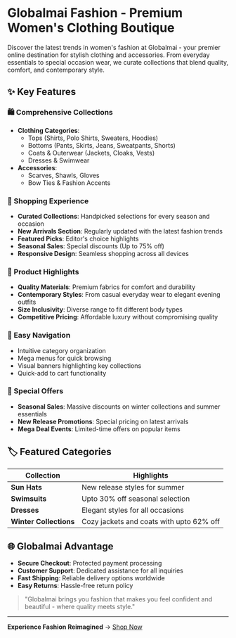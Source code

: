 # Globalmai Fashion - Premium Women's Clothing Boutique

Discover the latest trends in women's fashion at Globalmai - your premier online destination for stylish clothing and accessories. From everyday essentials to special occasion wear, we curate collections that blend quality, comfort, and contemporary style.

## ✨ Key Features

### 🛍️ Comprehensive Collections
- **Clothing Categories**:
  - Tops (Shirts, Polo Shirts, Sweaters, Hoodies)
  - Bottoms (Pants, Skirts, Jeans, Sweatpants, Shorts)
  - Coats & Outerwear (Jackets, Cloaks, Vests)
  - Dresses & Swimwear
- **Accessories**:
  - Scarves, Shawls, Gloves
  - Bow Ties & Fashion Accents

### 🌟 Shopping Experience
- **Curated Collections**: Handpicked selections for every season and occasion
- **New Arrivals Section**: Regularly updated with the latest fashion trends
- **Featured Picks**: Editor's choice highlights
- **Seasonal Sales**: Special discounts (Up to 75% off)
- **Responsive Design**: Seamless shopping across all devices

### 🎯 Product Highlights
- **Quality Materials**: Premium fabrics for comfort and durability
- **Contemporary Styles**: From casual everyday wear to elegant evening outfits
- **Size Inclusivity**: Diverse range to fit different body types
- **Competitive Pricing**: Affordable luxury without compromising quality

### 🛒 Easy Navigation
- Intuitive category organization
- Mega menus for quick browsing
- Visual banners highlighting key collections
- Quick-add to cart functionality

### 💌 Special Offers
- **Seasonal Sales**: Massive discounts on winter collections and summer essentials
- **New Release Promotions**: Special pricing on latest arrivals
- **Mega Deal Events**: Limited-time offers on popular items

## 🏷️ Featured Categories
| Collection | Highlights |
|------------|------------|
| **Sun Hats** | New release styles for summer |
| **Swimsuits** | Upto 30% off seasonal selection |
| **Dresses** | Elegant styles for all occasions |
| **Winter Collections** | Cozy jackets and coats with upto 62% off |

## 🌐 Globalmai Advantage
- **Secure Checkout**: Protected payment processing
- **Customer Support**: Dedicated assistance for all inquiries
- **Fast Shipping**: Reliable delivery options worldwide
- **Easy Returns**: Hassle-free return policy

> "Globalmai brings you fashion that makes you feel confident and beautiful - where quality meets style."

---

**Experience Fashion Reimagined** → [Shop Now](https://www.globalmai.com)
